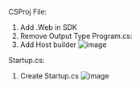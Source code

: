 CSProj File:
  1. Add .Web in SDK
  2. Remove Output Type
Program.cs:
  1. Add Host builder
![image](https://github.com/tyagidivyam47/Console-App-to-Web-App-Conversion/assets/71543392/7846bd6f-74e0-4d91-83f2-b1b2fee72c32)


Startup.cs:
  1. Create Startup.cs
     ![image](https://github.com/tyagidivyam47/Console-App-to-Web-App-Conversion/assets/71543392/06f31b94-d00d-451d-b86c-08e86a728f1d)


